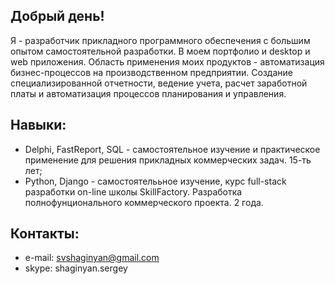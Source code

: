 ## Добрый день!

<!--
**shagi80/shagi80** is a ✨ _special_ ✨ repository because its `README.md` (this file) appears on your GitHub profile.

Here are some ideas to get you started:

- 🔭 I’m currently working on ...
- 🌱 I’m currently learning ...
- 👯 I’m looking to collaborate on ...
- 🤔 I’m looking for help with ...
- 💬 Ask me about ...
- 📫 How to reach me: ...
- 😄 Pronouns: ...
- ⚡ Fun fact: ...
-->
Я - разработчик прикладного программного обеспечения  с большим опытом самостоятельной разработки. В моем портфолио и desktop и web приложения. Область применения моих продуктов - автоматизация бизнес-процессов на производственном предприятии. Создание специализированной отчетности, ведение учета, расчет заработной платы и автоматизация процессов планирования и управления.

## Навыки:
- Delphi, FastReport, SQL - самостоятельное изучение и практическое применение для решения прикладных коммерческих задач. 15-ть лет;
- Python, Django - самостоятелььное изучение, курс full-stack разработки on-line школы SkillFactory. Разработка полнофунционального коммерческого проекта. 2 года.

## Контакты:
  - e-mail: svshaginyan@gmail.com
  - skype: shaginyan.sergey
  
  
